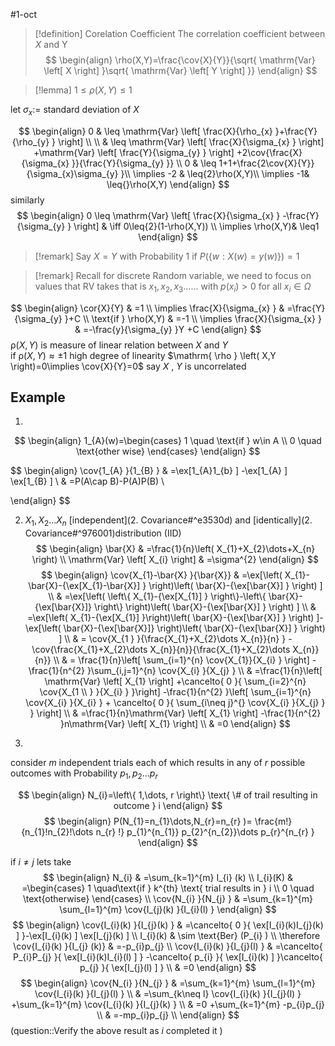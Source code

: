 
#1-oct 

> [!definition] Corelation Coefficient
> The correlation coefficient between  $X$  and Y
$$
\begin{align}
\rho(X,Y)=\frac{\cov{X}{Y}}{\sqrt{ \mathrm{Var} \left[ X \right]   }\sqrt{ \mathrm{Var} \left[ Y \right]  }}
\end{align}
$$


> [!lemma] 
> $1\leq \rho(X,Y) \leq1$


 
let $\sigma_{x}:=$ standard deviation of  $X$  

$$
\begin{align}
0 & \leq \mathrm{Var} \left[ \frac{X}{\rho_{x} }+\frac{Y}{\rho_{y} } \right] \\ \\
& \leq \mathrm{Var} \left[ \frac{X}{\sigma_{x} } \right] +\mathrm{Var} \left[ \frac{Y}{\sigma_{y} } \right] +2\cov{\frac{X}{\sigma_{x} }}{\frac{Y}{\sigma_{y} }}   \\
	0 & \leq 1+1+\frac{2\cov{X}{Y}}{\sigma_{x}\sigma_{y}  }\\
\implies -2 & \leq{2}\rho(X,Y)\\
\implies -1& \leq{}\rho(X,Y)
\end{align}
$$
similarly
$$
\begin{align}
0 \leq \mathrm{Var} \left[ \frac{X}{\sigma_{x} } -\frac{Y}{\sigma_{y} } \right]  & \iff 0\leq{2}(1-\rho(X,Y)) \\
\implies  \rho(X,Y)& \leq1
\end{align}
$$

> [!remark] 
> Say $X=Y$ with Probability 1
> if $P\left( \left\{ w:X(w)=y(w) \right\} \right)=1$


> [!remark] 
> Recall for discrete Random variable, we need to focus on values that RV takes 
> that is $x_{1},x_{2},x_{3}\dots\dots$ with $p(x_{i})>0$ for all $x_{i}\in \Omega$

$$
\begin{align}
	\cor{X}{Y}  & =1 \\
\implies \frac{X}{\sigma_{x} } & =\frac{Y}{\sigma_{y} }+C \\
\text{if } \rho(X,Y) & =-1 \\
\implies \frac{X}{\sigma_{x} } & =-\frac{y}{\sigma_{y} }Y +C 
\end{align}
$$
$\mathrm{ \rho } \left( X,Y \right)$ is measure of linear relation between  $X$  and  $Y$  
if $\mathrm{ \rho } \left( X,Y \right) \approx \pm1$ high degree of linearity
$\mathrm{ \rho } \left( X,Y \right)=0\implies \cov{X}{Y}=0$ say  $X$ , $Y$  is uncorrelated 

## Example 
1.
$$
\begin{align}
1_{A}(w)=\begin{cases}
1 \quad \text{if } w\in A \\
 0 \quad \text{other wise}
\end{cases} 
\end{align}
$$


$$
\begin{align}
		\cov{1_{A} }{1_{B} } & =\ex[1_{A}1_{b}  ]  -\ex[1_{A} ] \ex[1_{B} ]  \\
 & =P(A\cap B)-P(A)P(B) \\

\end{align}
$$

2.  $X_{1},X_{2}\dots X_{n}$ [independent](2. Covariance#^e3530d) and [identically](2. Covariance#^976001)distribution (IID)
$$
\begin{align}
	\bar{X} & =\frac{1}{n}\left( X_{1}+X_{2}\dots+X_{n}  \right)  \\
\mathrm{Var} \left[ X_{i} \right]  & =\sigma^{2} 
\end{align}
$$
$$
\begin{align}
	\cov{X_{1}-\bar{X} }{\bar{X}}  & =\ex[\left( X_{1}-\bar{X}-{\ex[X_{1}-\bar{X}] }  \right)\left( \bar{X}-{\ex[\bar{X}] } \right)  ]  \\
& =\ex[\left( \left\{ X_{1}-{\ex[X_{1}] } \right\}-\left\{ \bar{X}-{\ex[\bar{X}]}  \right\} \right)\left( \bar{X}-{\ex[\bar{X}] } \right)  ]  \\
& =\ex[\left( X_{1}-{\ex[X_{1}] }\right)\left( \bar{X}-{\ex[\bar{X}] } \right)  ]-\ex[\left(  \bar{X}-{\ex[\bar{X}]} \right)\left( \bar{X}-{\ex[\bar{X}] } \right)  ]  \\
 & = \cov{X_{1  } }{\frac{X_{1}+X_{2}\dots X_{n}}{n} }  - \cov{\frac{X_{1}+X_{2}\dots X_{n}}{n}}{\frac{X_{1}+X_{2}\dots X_{n}}{n}}  \\
		 & = \frac{1}{n}\left[ \sum_{i=1}^{n} \cov{X_{1}}{X_{i} }  \right] -\frac{1}{n^{2} }\sum_{i,j=1}^{n} \cov{X_{i} }{X_{j} }  \\
			 & =\frac{1}{n}\left[ \mathrm{Var} \left[ X_{1}   \right]  +\cancelto{ 0 }{ \sum_{i=2}^{n} \cov{X_{1 \\
} }{X_{i} }  }\right] -\frac{1}{n^{2} }\left[ \sum_{i=1}^{n} \cov{X_{i} }{X_{i} } + \cancelto{ 0 }{ \sum_{i\neq j}^{}  \cov{X_{i} }{X_{j} } } \right] \\
	 & =\frac{1}{n}\mathrm{Var} \left[ X_{1} \right] -\frac{1}{n^{2} }n\mathrm{Var} \left[ X_{1}  \right]   \\
 & =0
\end{align}
$$

3.
consider  $m$  independent trials each of which results in any of $r$ possible outcomes with Probability $p_{1},p_{2}\dots p_{r}$ 

$$
\begin{align}
N_{i}=\left\{ 1,\dots, r \right\} \text{ \# of trail resulting in outcome } i
\end{align}
$$
$$
\begin{align}
	P(N_{1}=n_{1}\dots,N_{r}=n_{r}  )= \frac{m!}{n_{1}!n_{2}!\dots n_{r} !} p_{1}^{n_{1}} p_{2}^{n_{2}}\dots p_{r}^{n_{r} }   
\end{align}
$$

if  $i\neq j$ 
lets take 
$$
\begin{align}
	N_{i} & =\sum_{k=1}^{m} I_{i} (k)   \\
I_{i}(K) & =\begin{cases}
1 \quad\text{if } k^{th} \text{ trial results in } i  \\
 0 \quad \text{otherwise}
\end{cases}  \\
					\cov{N_{i} }{N_{j} } & =\sum_{k=1}^{m} \sum_{l=1}^{m} \cov{I_{j}(k) }{I_{i}(l) }  
\end{align}
$$
$$
\begin{align}
\cov{I_{i}(k) }{I_{j}(k) }  & =\cancelto{ 0 }{ \ex[I_{i}(k)I_{j}(k)  ] }-\ex[I_{i}(k) ] \ex[I_{j}(k) ]   \\
I_{i}(k) & \sim \text{Ber} (P_{i} ) \\
		\therefore \cov{I_{i}(k) }{I_{j} (k)}  & =-p_{i}p_{j}   \\
\cov{I_{i}(k) }{I_{j}(l) } & =\cancelto{ P_{i}P_{j}   }{ \ex[I_{i}(k)I_{i}(l)  ] } -\cancelto{ p_{i}  }{ \ex[I_{i}(k) ] }\cancelto{ p_{j}  }{ \ex[I_{j}(l) ] }   \\
 & =0 
\end{align}
$$
$$
\begin{align}
	\cov{N_{i} }{N_{j} } & =\sum_{k=1}^{m} \sum_{l=1}^{m} \cov{I_{i}(k) }{I_{j}(l) }  \\
& =\sum_{k\neq l} \cov{I_{i}(k) }{I_{j}(l) }  +\sum_{k=1}^{m}  \cov{I_{i}(k) }{I_{j}(k) } \\ 
& =0 +\sum_{k=1}^{m}  -p_{i}p_{j}  \\
& =-mp_{i}p_{j}  \\
\end{align}
$$
 (question::Verify the above result as  $i$  completed it )
